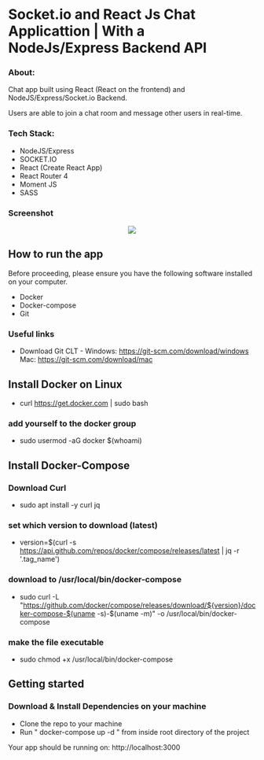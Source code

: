 # Socket.io and React Js Chat Applicattion | With a NodeJs/Express Backend API

### About:

Chat app  built using React (React on the frontend) and NodeJS/Express/Socket.io Backend.

Users are able to join a chat room and message other users in real-time.

### Tech Stack:

* NodeJS/Express
* SOCKET.IO
* React (Create React App)
* React Router 4
* Moment JS
* SASS

### Screenshot

<p align="center">
    <img src="http://git-assets.react-starter-kit.com/react_chat_app.png">  
</p>

## How to run the app

Before proceeding, please ensure you have the following software installed on your computer.

* Docker
* Docker-compose
* Git

### Useful links

* Download Git CLT - Windows: https://git-scm.com/download/windows Mac: https://git-scm.com/download/mac

## Install Docker on Linux

- curl https://get.docker.com | sudo bash

### add yourself to the docker group

- sudo usermod -aG docker $(whoami)

## Install Docker-Compose

### Download Curl
- sudo apt install -y curl jq

### set which version to download (latest)
- version=$(curl -s https://api.github.com/repos/docker/compose/releases/latest | jq -r '.tag_name')

### download to /usr/local/bin/docker-compose
- sudo curl -L "https://github.com/docker/compose/releases/download/${version}/docker-compose-$(uname -s)-$(uname -m)" -o /usr/local/bin/docker-compose

### make the file executable
- sudo chmod +x /usr/local/bin/docker-compose

## Getting started

### Download & Install Dependencies on your machine 

- Clone the repo to your machine
- Run " docker-compose up -d " from inside root directory of the project


Your app should be running on: http://localhost:3000

